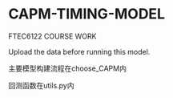 # CAPM-TIMING-MODEL
FTEC6122 COURSE WORK

Upload the data before running this model. 

主要模型构建流程在choose_CAPM内

回测函数在utils.py内
